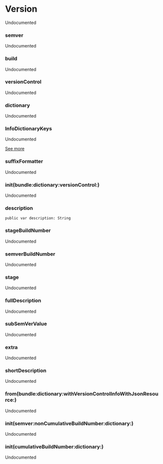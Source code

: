 # Version
<p>Undocumented</p>

### semver
<p>Undocumented</p>

### build
<p>Undocumented</p>

### versionControl
<p>Undocumented</p>

### dictionary
<p>Undocumented</p>

### InfoDictionaryKeys
<p>Undocumented</p>

[See more](../Structs/Version/InfoDictionaryKeys.md)
### suffixFormatter
<p>Undocumented</p>

### init(bundle:dictionary:versionControl:)
<p>Undocumented</p>

### description
<pre class="highlight"><code><span class="kd">public</span> <span class="k">var</span> <span class="nv">description</span><span class="p">:</span> <span class="kt">String</span></code></pre>


### stageBuildNumber
<p>Undocumented</p>

### semverBuildNumber
<p>Undocumented</p>

### stage
<p>Undocumented</p>

### fullDescription
<p>Undocumented</p>

### subSemVerValue
<p>Undocumented</p>

### extra
<p>Undocumented</p>

### shortDescription
<p>Undocumented</p>

### from(bundle:dictionary:withVersionControlInfoWithJsonResource:)
<p>Undocumented</p>

### init(semver:nonCumulativeBuildNumber:dictionary:)
<p>Undocumented</p>

### init(cumulativeBuildNumber:dictionary:)
<p>Undocumented</p>

